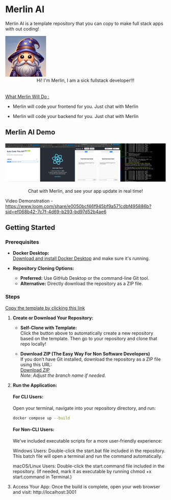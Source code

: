 # Merlin AI

Merlin AI is a template repository that you can copy to make full stack apps with out coding!



<img src="./ai-ui/public/Merlin.jpg" alt="Merlin" style="width:128px;" />

<center>Hi! I'm Merlin, I am a sick fullstack developer!!!</center>
<br><br>
<u>What Merlin Will Do : </u>

* Merlin will code your frontend for you. Just chat with Merlin

* Merlin will code your backend for you. Just chat with Merlin

  

## Merlin AI Demo

### ![gumroad](./ai-ui/public/gumroad.png)

<center>Chat with Merlin, and see your app update in real time!</center>



Video Demonstration - https://www.loom.com/share/e0050bcf46f945bf9a571cdbf495886b?sid=ef068b42-7c7f-4d69-b293-bd97d52b4ae6



## Getting Started

### Prerequisites

- **Docker Desktop:**  
  [Download and install Docker Desktop](https://www.docker.com/products/docker-desktop) and make sure it's running.

- **Repository Cloning Options:**
  - **Preferred:** Use GitHub Desktop or the command-line Git tool.
  - **Alternative:** Directly download the repository as a ZIP file.

### Steps

[Copy the template by clicking this link](https://github.com/new?template_name=merlin-ai&template_owner=jacoby149)

1. **Create or Download Your Repository:**  
   - **Self-Clone with Template:**  
     Click the button above to automatically create a new repository based on the template. Then go to your 
     repository and clone that repo locally!
     
   - **Download ZIP (The Easy Way For Non Software Developers)**  
     If you don’t have Git installed, download the repository as a ZIP file using this URL:  
     [Download ZIP](https://github.com/jacoby149/merlin-ai/archive/refs/heads/main.zip)  
     *Note: Adjust the branch name if needed.*

2. **Run the Application:**

   #### For CLI Users:
   Open your terminal, navigate into your repository directory, and run:
   ```bash
   docker compose up --build
   ```
   
   #### For Non-CLI Users:
   We've included executable scripts for a more user-friendly experience:

   Windows Users:
   Double-click the start.bat file included in the repository. This batch file will open a terminal and run the 
   command automatically.
  
   macOS/Linux Users:
   Double-click the start.command file included in the repository. (If needed, mark it as executable by running 
   chmod +x start.command in Terminal.)
  
4. Access Your App:
    Once the build is complete, open your web browser and visit: http://localhost:3001
